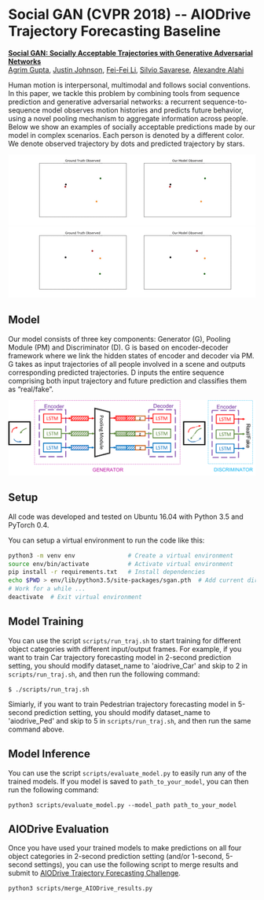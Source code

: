 # Social GAN (CVPR 2018) -- AIODrive Trajectory Forecasting Baseline

**<a href="https://arxiv.org/abs/1803.10892">Social GAN: Socially Acceptable Trajectories with Generative Adversarial Networks</a>**
<br>
<a href="http://web.stanford.edu/~agrim/">Agrim Gupta</a>,
<a href="http://cs.stanford.edu/people/jcjohns/">Justin Johnson</a>,
<a href="http://vision.stanford.edu/feifeili/">Fei-Fei Li</a>,
<a href="http://cvgl.stanford.edu/silvio/">Silvio Savarese</a>,
<a href="http://web.stanford.edu/~alahi/">Alexandre Alahi</a>
<br>

Human motion is interpersonal, multimodal and follows social conventions. In this paper, we tackle this problem by combining tools from sequence prediction and generative adversarial networks: a recurrent sequence-to-sequence model observes motion histories and predicts future behavior, using a novel pooling mechanism to aggregate information across people. Below we show an examples of socially acceptable predictions made by our model in complex scenarios. Each person is denoted by a different color. We denote observed trajectory by dots and predicted trajectory by stars.
<div align='center'>
<img src="images/2.gif"></img>
<img src="images/3.gif"></img>
</div>

## Model
Our model consists of three key components: Generator (G), Pooling Module (PM) and Discriminator (D). G is based on encoder-decoder framework where we link the hidden states of encoder and decoder via PM. G takes as input trajectories of all people involved in a scene and outputs corresponding predicted trajectories. D inputs the entire sequence comprising both input trajectory and future prediction and classifies them as “real/fake”.

<div align='center'>
  <img src='images/model.png' width='1000px'>
</div>

## Setup
All code was developed and tested on Ubuntu 16.04 with Python 3.5 and PyTorch 0.4.

You can setup a virtual environment to run the code like this:

```bash
python3 -m venv env               # Create a virtual environment
source env/bin/activate           # Activate virtual environment
pip install -r requirements.txt   # Install dependencies
echo $PWD > env/lib/python3.5/site-packages/sgan.pth  # Add current directory to python path
# Work for a while ...
deactivate  # Exit virtual environment
```

## Model Training

You can use the script `scripts/run_traj.sh` to start training for different object categories with different input/output frames. For example, if you want to train Car trajectory forecasting model in 2-second prediction setting, you should modify dataset_name to 'aiodrive_Car' and skip to 2 in `scripts/run_traj.sh`, and then run the following command:
```
$ ./scripts/run_traj.sh
```
Simiarly, if you want to train Pedestrian trajectory forecasting model in 5-second prediction setting, you should modify dataset_name to 'aiodrive_Ped' and skip to 5 in `scripts/run_traj.sh`, and then run the same command above.

## Model Inference
You can use the script `scripts/evaluate_model.py` to easily run any of the trained models. If you model is saved to `path_to_your_model`, you can then run the following command:
```
python3 scripts/evaluate_model.py --model_path path_to_your_model
```

## AIODrive Evaluation
Once you have used your trained models to make predictions on all four object categories in 2-second prediction setting (and/or 1-second, 5-second settings), you can use the following script to merge results and submit to <a href="http://www.aiodrive.org/forecasting.html">AIODrive Trajectory Forecasting Challenge</a>.
```
python3 scripts/merge_AIODrive_results.py
```
